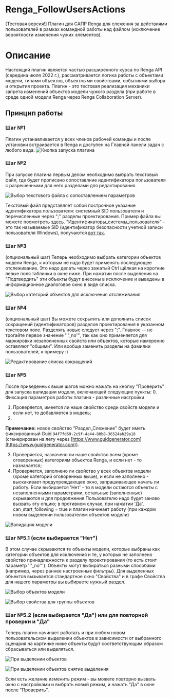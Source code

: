 # Renga_FollowUsersActions
[Тестовая версия!] Плагин для САПР Renga для слежения за действиями пользователей в рамках командной работы над файлом (исключение вероятности изменения чужих элементов).

# Описание
Настоящий плагин является частью расширенного курса по Renga API (середина июля 2022 г.), рассматривается логика работы с объектами модели, типами объектов, объектными свойствами, событиями выбора и открытия проекта. Плагин - это тестовая реализация механики запрета изменений объектов модели чужого раздела (при работе в среде одной модели Renga через Renga Collaboration Server).

## Принцип работы
### Шаг №1
Плагин устанавливается у всех членов рабочей команды и после установки встраивается в Renga и доступен на Главной панели задач с любого вида. 
![Кнопка запуска плагина](docs/image_1.png)

### Шаг №2
При запуске плагина первым делом необходимо выбрать текстовый файл, где будет прописано сопоставлние идентификатора пользователя с разрешенными для него разделами для редактирования.

![Выбор текстового файла с сопоставлением параметров](docs/image_2.png)

Текстовый файл представляет собой построчное указание идентификатора пользователя: системный SID пользователя и перечисленные через ";" разделы проектирования. Пример файла вы можете посмотреть [здесь](demo_materials/). 
"Идентификаторы_системы_пользователя" - это так называемые SID (идентификатор безопасности учетной записи пользователя Windows), получаются [вот так](https://winitpro.ru/index.php/2016/05/27/kak-uznat-sid-polzovatelya-po-imeni-i-naoborot/).

### Шаг №3
(опциональный шаг)
Теперь необходимо выбрать категории объектов модели Renga, к которым не надо будет применять последующее отслеживание. Это надо делать через зажатый Ctrl щёлкая на короткие левые поля таблички в окне ниже. При нажатии после выделения на "Подтвердить" эти объекты будут внесены в исключение и выведены в информационное диалоговое окно в виде списка.

![Выбор категорий объектов для исключения отслеживания](docs/image_3.png)

### Шаг №4
(опциональный шаг)
Вы можете сокрытить или дополнить список сокращений (идентификаторов) разделов проектирования в указанном текстовом поле. Разделять новые следует через ";". Главное -- не трогайте первое значение '''\_no''', так как оно применяется для маркировки незаполненных свойств или объектов, которые намеренно оставляют "общими".
Или вообще заменить разделы на фамилии пользователей, к примеру :)

![Редактирование списка сокращений](docs/image_4.png)

### Шаг №5
После приведенных выше шагов можно нажать на кнопку "Проверить" для запуска валидации модели, включающей следующие пункты:
0. Фиксация параметров работы плагина - различные настройки
1. Проверяется, имеется ли наше свойство среди свойств модели и если нет, то добавляется в модель;
2. 
**Примечание:** новое свойство "Раздел_Слежение" будет иметь фиксированный Guid ```94f7fd69-2c9f-4c44-80b8-36524ab29a18``` (сгенерирован на лету через [https://www.guidgenerator.com](https://www.guidgenerator.com)).

3. Проверяется, назначено ли наше свойство всем (кроме оговоренных) категориям объектов Renga, и если нет - то назначается;
4. Проверяется, заполнено ли свойство у всех объектов модели (кроме категорий оговоренных выше), и если не заполнено - выскакивает предупреждающее окно, запрашивающее начать ли работу. Если выбирается 'Нет' - то в модели остаются объекты с незаполненными параметрами, остальные (заполненные) скрываются и для продолжения Пользователю надо будет заново вызвать эту опцию; в противном случае, при нажатии 'Да', can_start_following = true и плагин начинает работу (при каждом новом выделении пользователем объектов модели)

![Валидация модели](docs/image_5.png)

### Шаг №5.1 (если выбирается "Нет")
В этом случае скрываются те объекты модели, которые выбраны как категории объектов для исключения и те, у которых не заполнено свойство принадлежности к разделу проектирования (то есть стоит параметр '''\_no'''). Объекты могут выбираться разными способами (например, через раннее настроенные фильтры). Для выделенных объектов вызывается стандартное окно "Свойства" и в графе Свойства для нашего параметры вы выбираете нужный раздел.

![Выбор объектов модели](docs/image_5_1_1.png)

![Выбор свойства для группы объектов](docs/image_5_1_2.png)

### Шаг №5.2 (если выбирается "Да") или для повторной проверки и "Да"
Теперь плагин начинает работать и при любом новом пользовательском выделении объектов в зависимости от выбранного сценария на картинке ниже объекты будут соответствующим образом сбрасываться или выделяться.

![При выделении объектов](docs/image_5_2.png)

![При выделении объектов снятие выделения](docs/image_5_2_2.png)

Если есть желание изменить режим - вы можете повторно вызвать окно с настройками и выбрать новый режим, и нажать "Да" в окне после "Проверить".


